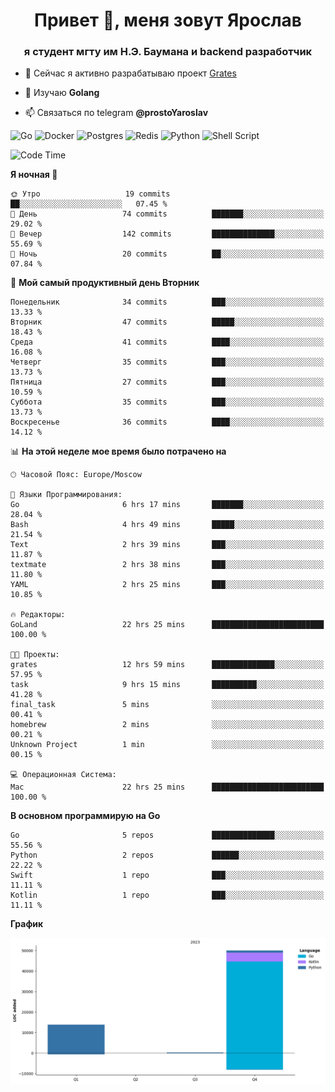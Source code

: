 <h1 align="center">Привет 👋, меня зовут Ярослав</h1>
<h3 align="center">я студент мгту им Н.Э. Баумана и 
backend разработчик</h3>

<!--[![Typing SVG](https://readme-typing-svg.herokuapp.com?color=%2336BCF7&lines=Computer+science+student)](https://git.io/typing-svg)
-->

<!--<p align="left"> <a href="https://github.com/ryo-ma/github-profile-trophy"><img src="https://github-profile-trophy.vercel.app/?username=passwordhash" alt="passwordhash" /></a> </p>-->

- 🔭 Сейчас я активно разрабатываю проект [Grates](https://github.com/passwordhash/grates)

- 🌱 Изучаю **Golang**

- 📫 Связаться по telegram **@prostoYaroslav**

![Go](https://img.shields.io/badge/go-%2300ADD8.svg?style=for-the-badge&logo=go&logoColor=white)
![Docker](https://img.shields.io/badge/docker-%230db7ed.svg?style=for-the-badge&logo=docker&logoColor=white)
![Postgres](https://img.shields.io/badge/postgres-%23316192.svg?style=for-the-badge&logo=postgresql&logoColor=white)
![Redis](https://img.shields.io/badge/redis-%23DD0031.svg?style=for-the-badge&logo=redis&logoColor=white)
![Python](https://img.shields.io/badge/python-3670A0?style=for-the-badge&logo=python&logoColor=ffdd54)
![Shell Script](https://img.shields.io/badge/shell_script-%23121011.svg?style=for-the-badge&logo=gnu-bash&logoColor=white)

<!--START_SECTION:waka-->
![Code Time](http://img.shields.io/badge/Code%20Time-34%20hrs%2042%20mins-blue)

**Я ночная 🦉** 

```text
🌞 Утро                   19 commits          ██░░░░░░░░░░░░░░░░░░░░░░░   07.45 % 
🌆 День                   74 commits          ███████░░░░░░░░░░░░░░░░░░   29.02 % 
🌃 Вечер                  142 commits         ██████████████░░░░░░░░░░░   55.69 % 
🌙 Ночь                   20 commits          ██░░░░░░░░░░░░░░░░░░░░░░░   07.84 % 
```
📅 **Мой самый продуктивный день Вторник** 

```text
Понедельник              34 commits          ███░░░░░░░░░░░░░░░░░░░░░░   13.33 % 
Вторник                  47 commits          █████░░░░░░░░░░░░░░░░░░░░   18.43 % 
Среда                    41 commits          ████░░░░░░░░░░░░░░░░░░░░░   16.08 % 
Четверг                  35 commits          ███░░░░░░░░░░░░░░░░░░░░░░   13.73 % 
Пятница                  27 commits          ███░░░░░░░░░░░░░░░░░░░░░░   10.59 % 
Суббота                  35 commits          ███░░░░░░░░░░░░░░░░░░░░░░   13.73 % 
Воскресенье              36 commits          ████░░░░░░░░░░░░░░░░░░░░░   14.12 % 
```


📊 **На этой неделе мое время было потрачено на** 

```text
🕑︎ Часовой Пояс: Europe/Moscow

💬 Языки Программирования: 
Go                       6 hrs 17 mins       ███████░░░░░░░░░░░░░░░░░░   28.04 % 
Bash                     4 hrs 49 mins       █████░░░░░░░░░░░░░░░░░░░░   21.54 % 
Text                     2 hrs 39 mins       ███░░░░░░░░░░░░░░░░░░░░░░   11.87 % 
textmate                 2 hrs 38 mins       ███░░░░░░░░░░░░░░░░░░░░░░   11.80 % 
YAML                     2 hrs 25 mins       ███░░░░░░░░░░░░░░░░░░░░░░   10.85 % 

🔥 Редакторы: 
GoLand                   22 hrs 25 mins      █████████████████████████   100.00 % 

🐱‍💻 Проекты: 
grates                   12 hrs 59 mins      ██████████████░░░░░░░░░░░   57.95 % 
task                     9 hrs 15 mins       ██████████░░░░░░░░░░░░░░░   41.28 % 
final_task               5 mins              ░░░░░░░░░░░░░░░░░░░░░░░░░   00.41 % 
homebrew                 2 mins              ░░░░░░░░░░░░░░░░░░░░░░░░░   00.21 % 
Unknown Project          1 min               ░░░░░░░░░░░░░░░░░░░░░░░░░   00.15 % 

💻 Операционная Система: 
Mac                      22 hrs 25 mins      █████████████████████████   100.00 % 
```

**В основном программирую на Go** 

```text
Go                       5 repos             ██████████████░░░░░░░░░░░   55.56 % 
Python                   2 repos             ██████░░░░░░░░░░░░░░░░░░░   22.22 % 
Swift                    1 repo              ███░░░░░░░░░░░░░░░░░░░░░░   11.11 % 
Kotlin                   1 repo              ███░░░░░░░░░░░░░░░░░░░░░░   11.11 % 
```



**График**

![Lines of Code chart](https://raw.githubusercontent.com/passwordhash/passwordhash/main/assets/bar_graph.png)


<!--END_SECTION:waka-->

<!--
<p><img align="center" src="https://github-readme-stats.vercel.app/api/top-langs?username=passwordhash&show_icons=true&locale=en&layout=compact" alt="passwordhash" /></p>

<p><img align="center" src="https://github-readme-streak-stats.herokuapp.com/?user=passwordhash&" alt="passwordhash" /></p>-->

